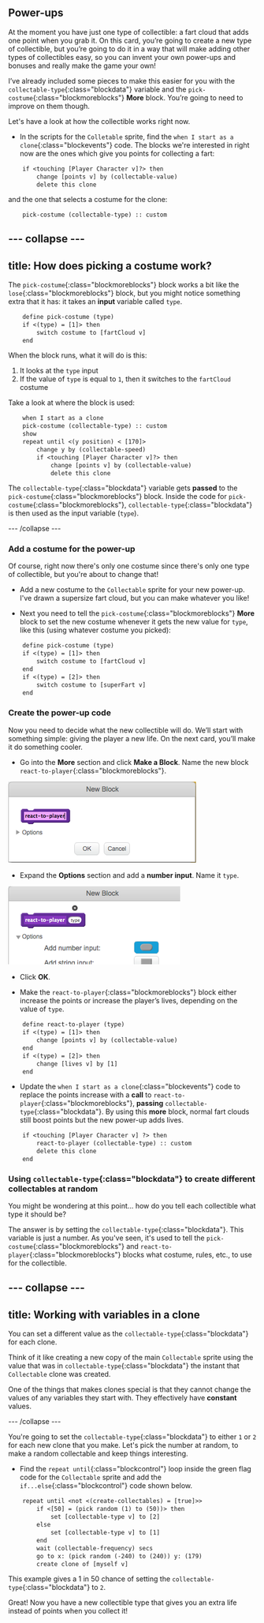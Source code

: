 ## Power-ups

At the moment you have just one type of collectible: a fart cloud that adds one point when you grab it. On this card, you’re going to create a new type of collectible, but you’re going to do it in a way that will make adding other types of collectibles easy, so you can invent your own power-ups and bonuses and really make the game your own!

I’ve already included some pieces to make this easier for you with the `collectable-type`{:class="blockdata"} variable and the `pick-costume`{:class="blockmoreblocks"} **More** block. You’re going to need to improve on them though. 

Let's have a look at how the collectible works right now.

+ In the scripts for the `Colletable` sprite, find the `when I start as a clone`{:class="blockevents"} code. The blocks we're interested in right now are the ones which give you points for collecting a fart:

```blocks
    if <touching [Player Character v]?> then
        change [points v] by (collectable-value)
        delete this clone
```

 and the one that selects a costume for the clone:

```blocks
    pick-costume (collectable-type) :: custom
```

--- collapse ---
---
title: How does picking a costume work?
---

The `pick-costume`{:class="blockmoreblocks"} block works a bit like the `lose`{:class="blockmoreblocks"} block, but you might notice something extra that it has: it takes an **input** variable called `type`.

```blocks
    define pick-costume (type)
    if <(type) = [1]> then
        switch costume to [fartCloud v]
    end
```
    
When the block runs, what it will do is this:

 1. It looks at the `type` input
 1. If the value of `type` is equal to `1`, then it switches to the `fartCloud` costume

Take a look at where the block is used:

```blocks
    when I start as a clone
    pick-costume (collectable-type) :: custom
    show
    repeat until <(y position) < [170]>
        change y by (collectable-speed)
        if <touching [Player Character v]?> then
            change [points v] by (collectable-value)
            delete this clone
```

The `collectable-type`{:class="blockdata"} variable gets **passed** to the `pick-costume`{:class="blockmoreblocks"} block. Inside the code for `pick-costume`{:class="blockmoreblocks"}, `collectable-type`{:class="blockdata"} is then used as the input variable (`type`).

--- /collapse ---

### Add a costume for the power-up

Of course, right now there's only one costume since there's only one type of collectible, but you're about to change that!

+ Add a new costume to the `Collectable` sprite for your new power-up. I've drawn a supersize fart cloud, but you can make whatever you like!

+ Next you need to tell the `pick-costume`{:class="blockmoreblocks"} **More** block to set the new costume whenever it gets the new value for `type`, like this \(using whatever costume you picked\): 

```blocks
    define pick-costume (type)
    if <(type) = [1]> then
        switch costume to [fartCloud v]
    end
    if <(type) = [2]> then
        switch costume to [superFart v]
    end
```

### Create the power-up code

Now you need to decide what the new collectible will do. We’ll start with something simple: giving the player a new life. On the next card, you’ll make it do something cooler. 

+ Go into the **More** section and click **Make a Block**. Name the new block `react-to-player`{:class="blockmoreblocks"}.

![Type in the name for the block](images/powerupMakeName.png)

+ Expand the **Options** section and add a **number input**. Name it `type`.

![Adding a number input to the block](images/powerupMakeInput.png)

+ Click **OK**. 

+ Make the `react-to-player`{:class="blockmoreblocks"} block either increase the points or increase the player’s lives, depending on the value of `type`.  

```blocks
    define react-to-player (type)
    if <(type) = [1]> then
        change [points v] by (collectable-value)
    end
    if <(type) = [2]> then
        change [lives v] by [1]
    end
```

+ Update the `when I start as a clone`{:class="blockevents"} code to replace the points increase with a **call** to `react-to-player`{:class="blockmoreblocks"}, **passing** `collectable-type`{:class="blockdata"}. By using this **more** block, normal fart clouds still boost points but the new power-up adds lives. 

```blocks
    if <touching [Player Character v] ?> then
        react-to-player (collectable-type) :: custom
        delete this clone
    end
```

### Using `collectable-type`{:class="blockdata"} to create different collectables at random

You might be wondering at this point... how do you tell each collectible what type it should be?

The answer is by setting the `collectable-type`{:class="blockdata"}. This variable is just a number. As you've seen, it's used to tell the `pick-costume`{:class="blockmoreblocks"} and `react-to-player`{:class="blockmoreblocks"} blocks what costume, rules, etc., to use for the collectible. 

--- collapse ---
---
title: Working with variables in a clone
---

You can set a different value as the `collectable-type`{:class="blockdata"} for each clone. 

Think of it like creating a new copy of the main `Collectable` sprite using the value that was in `collectable-type`{:class="blockdata"} the instant that `Collectable` clone was created. 

One of the things that makes clones special is that they cannot change the values of any variables they start with. They effectively have **constant** values.

--- /collapse ---

You're going to set the `collectable-type`{:class="blockdata"} to either `1` or `2` for each new clone that you make. Let's pick the number at random, to make a random collectable and keep things interesting. 

+ Find the `repeat until`{:class="blockcontrol"} loop inside the green flag code for the `Collectable` sprite and add the `if...else`{:class="blockcontrol"} code shown below.

```blocks
    repeat until <not <(create-collectables) = [true]>>
        if <[50] = (pick random (1) to (50))> then
            set [collectable-type v] to [2]
        else
            set [collectable-type v] to [1]
        end
        wait (collectable-frequency) secs
        go to x: (pick random (-240) to (240)) y: (179)
        create clone of [myself v]
```

This example gives a 1 in 50 chance of setting the `collectable-type`{:class="blockdata"} to `2`.

Great! Now you have a new collectible type that gives you an extra life instead of points when you collect it!
